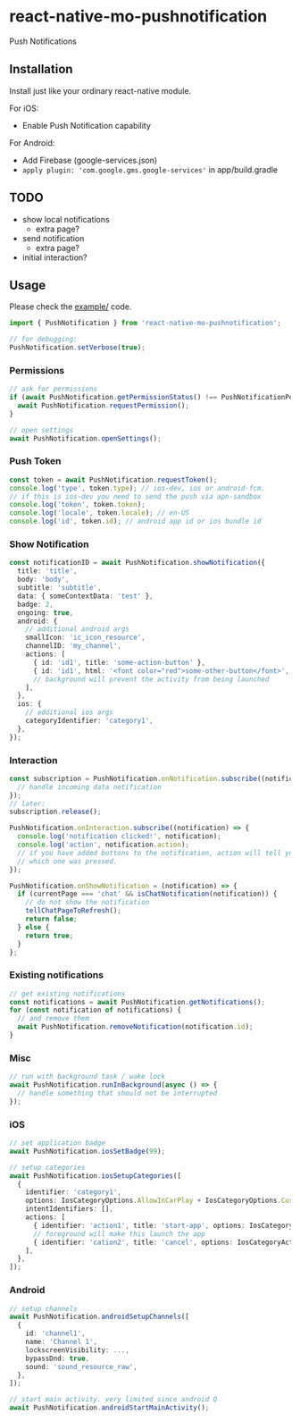 # react-native-mo-pushnotification

Push Notifications

## Installation

Install just like your ordinary react-native module.

For iOS:
- Enable Push Notification capability

For Android:
- Add Firebase (google-services.json)
- `apply plugin: 'com.google.gms.google-services'` in app/build.gradle

## TODO
- show local notifications
  - extra page?
- send notification
  - extra page?
- initial interaction?

## Usage

Please check the [example/](example/) code.

```ts
import { PushNotification } from 'react-native-mo-pushnotification';

// for debugging:
PushNotification.setVerbose(true);
```

### Permissions
```ts
// ask for permissions
if (await PushNotification.getPermissionStatus() !== PushNotificationPermissionStatus.GRANTED) {
  await PushNotification.requestPermission();
}

// open settings
await PushNotification.openSettings();
```

### Push Token
```ts
const token = await PushNotification.requestToken();
console.log('type', token.type); // ios-dev, ios or android-fcm.
// if this is ios-dev you need to send the push via apn-sandbox
console.log('token', token.token);
console.log('locale', token.locale); // en-US
console.log('id', token.id); // android app id or ios bundle id
```

### Show Notification
```ts
const notificationID = await PushNotification.showNotification({
  title: 'title',
  body: 'body',
  subtitle: 'subtitle',
  data: { someContextData: 'test' },
  badge: 2,
  ongoing: true,
  android: {
    // additional android args
    smallIcon: 'ic_icon_resource',
    channelID: 'my_channel',
    actions: [
      { id: 'id1', title: 'some-action-button' },
      { id: 'id1', html: '<font color="red">some-other-button</font>', background: true },
      // background will prevent the activity from being launched
    ],
  },
  ios: {
    // additional ios args
    categoryIdentifier: 'category1',
  },
});
```

### Interaction
```ts
const subscription = PushNotification.onNotification.subscribe((notification) => {
  // handle incoming data notification
});
// later:
subscription.release();

PushNotification.onInteraction.subscribe((notification) => {
  console.log('notification clicked!', notification);
  console.log('action', notification.action);
  // if you have added buttons to the notification, action will tell you
  // which one was pressed.
});

PushNotification.onShowNotification = (notification) => {
  if (currentPage === 'chat' && isChatNotification(notification)) {
    // do not show the notification
    tellChatPageToRefresh();
    return false;
  } else {
    return true;
  }
};
```

### Existing notifications
```ts
// get existing notifications
const notifications = await PushNotification.getNotifications();
for (const notification of notifications) {
  // and remove them
  await PushNotification.removeNotification(notification.id);
}
```

### Misc
```ts
// run with background task / wake lock
await PushNotification.runInBackground(async () => {
  // handle something that should not be interrupted
});
```

### iOS
```ts
// set application badge
await PushNotification.iosSetBadge(99);

// setup categories
await PushNotification.iosSetupCategories([
  {
    identifier: 'category1',
    options: IosCategoryOptions.AllowInCarPlay + IosCategoryOptions.CustomDismissAction,
    intentIdentifiers: [],
    actions: [
      { identifier: 'action1', title: 'start-app', options: IosCategoryActionOptions.Foreground },
      // foreground will make this launch the app
      { identifier: 'cation2', title: 'cancel', options: IosCategoryActionOptions.Destructive },
    ],
  },
]);
```

### Android
```ts
// setup channels
await PushNotification.androidSetupChannels([
  {
    id: 'channel1',
    name: 'Channel 1',
    lockscreenVisibility: ...,
    bypassDnd: true,
    sound: 'sound_resource_raw',
  },
]);

// start main activity. very limited since android Q
await PushNotification.androidStartMainActivity();
```
